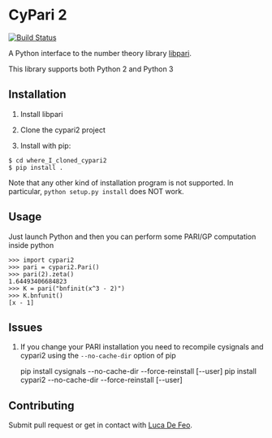 # CyPari 2

[![Build Status](https://travis-ci.org/defeo/cypari2.svg?branch=master)](https://travis-ci.org/defeo/cypari2)

A Python interface to the number theory library [libpari](http://pari.math.u-bordeaux.fr/).

This library supports both Python 2 and Python 3

## Installation

1) Install libpari

2) Clone the cypari2 project

3) Install with pip:
```
$ cd where_I_cloned_cypari2
$ pip install .
```
Note that any other kind of installation program is not supported.
In particular, ``python setup.py install`` does NOT work.

## Usage

Just launch Python and then you can perform some PARI/GP computation inside python
```
>>> import cypari2
>>> pari = cypari2.Pari()
>>> pari(2).zeta()
1.64493406684823
>>> K = pari("bnfinit(x^3 - 2)")
>>> K.bnfunit()
[x - 1]
```

## Issues

1) If you change your PARI installation you need to recompile cysignals and cypari2 using
the `--no-cache-dir` option of pip

     pip install cysignals --no-cache-dir --force-reinstall [--user]
     pip install cypari2 --no-cache-dir --force-reinstall [--user]

## Contributing

Submit pull request or get in contact with [Luca De Feo](http://defeo.lu/).

